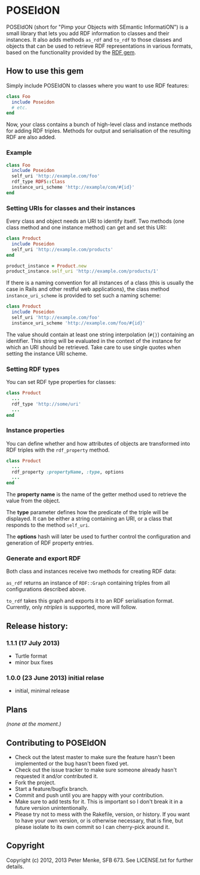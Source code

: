 # POSEIdON

POSEIdON (short for "Pimp your Objects with SEmantic InformatiON") is a small
library that lets you add RDF information to classes and their instances.
It also adds methods `as_rdf` and `to_rdf` to those classes and objects that
can be used to retrieve RDF representations in various formats, based on
the functionality provided by the [RDF gem](http://rubygems.org/gems/rdf).

## How to use this gem

Simply include POSEIdON to classes where you want to use RDF features:

```ruby
class Foo
  include Poseidon
  # etc.
end
```

Now, your class contains a bunch of high-level class and instance methods for
adding RDF triples. Methods for output and serialisation of the resulting RDF
are also added.

### Example

```Ruby
class Foo
  include Poseidon
  self_uri 'http://example.com/foo'
  rdf_type RDFS::Class
  instance_uri_scheme 'http://example/com/#{id}'
end
```

### Setting URIs for classes and their instances

Every class and object needs an URI to identify itself. Two methods (one class
method and one instance method) can get and set this URI:

```Ruby
class Product
  include Poseidon
  self_uri 'http://example.com/products'
end

product_instance = Product.new
product_instance.self_uri 'http://example.com/products/1'
```

If there is a naming convention for all instances of a class (this is usually
the case in Rails and other restful web applications), the class method
`instance_uri_scheme` is provided to set such a naming scheme:

```Ruby
class Product
  include Poseidon
  self_uri 'http://example.com/foo'
  instance_uri_scheme 'http://example.com/foo/#{id}'
```

The value should contain at least one string interpolation (`#{}`) containing
an identifier. This string will be evaluated in the context of the instance
for which an URI should be retrieved. Take care to use single quotes when
setting the instance URI scheme.

### Setting RDF types

You can set RDF type properties for classes:

```Ruby
class Product
  ...
  rdf_type 'http://some/uri'
  ...
end
```

### Instance properties

You can define whether and how attributes of objects are transformed into
RDF triples with the `rdf_property` method.

```Ruby
class Product
  ...
  rdf_property :propertyName, :type, options
  ...
end
```

The __property name__ is the name of the getter method used to retrieve the
value from the object.

The __type__ parameter defines how the predicate of the triple will be
displayed. It can be either a string containing an URI, or a class that
responds to the method `self_uri`.

The __options__ hash will later be used to further control the configuration
and generation of RDF property entries.


### Generate and export RDF

Both class and instances receive two methods for creating RDF data:

`as_rdf` returns an instance of ``RDF::Graph`` containing triples from
all configurations described above.

`to_rdf` takes this graph and exports it to an RDF serialisation format.
Currently, only *ntriples* is supported, more will follow.

## Release history:

### 1.1.1 (17 July 2013)

- Turtle format
- minor bux fixes

### 1.0.0 (23 June 2013) initial relase

- initial, minimal release

## Plans

_(none at the moment.)_


## Contributing to POSEIdON
 
* Check out the latest master to make sure the feature hasn't been implemented or the bug hasn't been fixed yet.
* Check out the issue tracker to make sure someone already hasn't requested it and/or contributed it.
* Fork the project.
* Start a feature/bugfix branch.
* Commit and push until you are happy with your contribution.
* Make sure to add tests for it. This is important so I don't break it in a future version unintentionally.
* Please try not to mess with the Rakefile, version, or history. If you want to have your own version, or is otherwise necessary, that is fine, but please isolate to its own commit so I can cherry-pick around it.

## Copyright

Copyright (c) 2012, 2013 Peter Menke, SFB 673.
See LICENSE.txt for further details.
